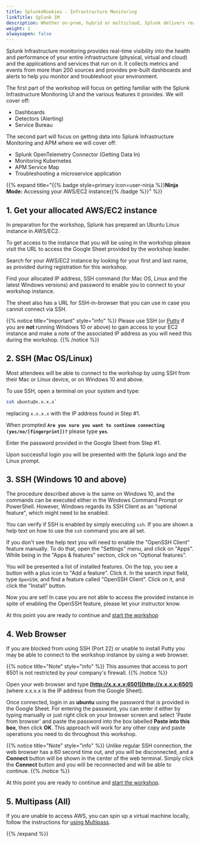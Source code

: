 ```yaml
---
title: Splunk4Rookies - Infrastructure Monitoring
linkTitle: Splunk IM
description: Whether on-prem, hybrid or multicloud, Splunk delivers real-time monitoring and troubleshooting to help you maximize infrastructure performance with complete visibility.
weight: 1
alwaysopen: false
---
```


Splunk Infrastructure monitoring provides real-time visibility into the health and performance of your entire infrastructure (physical, virtual and cloud) and the applications and services that run on it. It collects metrics and events from more than 200 sources and provides pre-built dashboards and alerts to help you monitor and troubleshoot your environment.

The first part of the workshop will focus on getting familiar with the Splunk Infrastructure Monitoring UI and the various features it provides. We will cover off:

- Dashboards
- Detectors (Alerting)
- Service Bureau

The second part will focus on getting data into Splunk Infrastructure Monitoring and APM where we will cover off:

- Splunk OpenTelemetry Connector (Getting Data In)
- Monitoring Kubernetes
- APM Service Map
- Troubleshooting a microservice application

{{% expand title="{{% badge style=primary icon=user-ninja %}}**Ninja Mode:** Accessing your AWS/EC2 instance{{% /badge %}}" %}}

## 1. Get your allocated AWS/EC2 instance

In preparation for the workshop, Splunk has prepared an Ubuntu Linux instance in AWS/EC2.

To get access to the instance that you will be using in the workshop please visit the URL to access the Google Sheet provided by the workshop leader.

Search for your AWS/EC2 instance by looking for your first  and last name, as provided during registration for this workshop.

Find your allocated IP address, SSH command (for Mac OS, Linux and the latest Windows versions) and password to enable you to connect to your workshop instance.

The sheet also has a URL for SSH-in-browser that you can use in case you cannot connect via SSH.

{{% notice title="Important" style="info" %}}
Please use SSH (or [Putty](https://www.putty.org/) if you are **not** running Windows 10 or above) to gain access to your EC2 instance and make a note of the associated IP address as you will need this during the workshop.
{{% /notice %}}

## 2. SSH (Mac OS/Linux)

Most attendees will be able to connect to the workshop by using SSH from their Mac or Linux device, or on Windows 10 and above.

To use SSH, open a terminal on your system and type:

``` bash
ssh ubuntu@x.x.x.x`
```

replacing `x.x.x.x` with the IP address found in Step #1.

When prompted **`Are you sure you want to continue connecting (yes/no/[fingerprint])?`** please type **`yes`**.

Enter the password provided in the Google Sheet from Step #1.

Upon successful login you will be presented with the Splunk logo and the Linux prompt.

## 3. SSH (Windows 10 and above)

The procedure described above is the same on Windows 10, and the commands can be executed either in the Windows Command Prompt or PowerShell.
However, Windows regards its SSH Client as an "optional feature", which might need to be enabled.

You can verify if SSH is enabled by simply executing `ssh`. If you are shown a help text on how to use the `ssh` command you are all set.

If you don't see the help text you will need to enable the "OpenSSH Client" feature manually. To do that, open the "Settings" menu, and click on "Apps". While being in the "Apps & features" section, click on "Optional features".

You will be presented a list of installed features. On the top, you see a button with a plus icon to "Add a feature". Click it.
In the search input field, type `OpenSSH`, and find a feature called "OpenSSH Client". Click on it, and click the "Install" button.

Now you are set! In case you are not able to access the provided instance in spite of enabling the OpenSSH feature, please let your instructor know.

At this point you are ready to continue and [start the workshop](dashboards)

## 4. Web Browser

If you are blocked from using SSH (Port 22) or unable to install Putty you may be able to connect to the workshop instance by using a web browser.

{{% notice title="Note" style="info" %}}
This assumes that access to port 6501 is not restricted by your company's firewall.
{{% /notice %}}

Open your web browser and type **[http://x.x.x.x:6501](http://x.x.x.x:6501)** (where x.x.x.x is the IP address from the Google Sheet).

Once connected, login in as **ubuntu** using the password that is provided in the Google Sheet. For entering the password, you can enter it either by typing manually or just right click on your browser screen and select 'Paste from browser' and paste the password into the box labelled **Paste into this box**, then click **OK**. This approach will work for any other copy and paste operations you need to do throughout this workshop.

{{% notice title="Note" style="info" %}}
Unlike regular SSH connection, the web browser has a 60 second time out, and you will be disconnected, and a **Connect** button will be shown in the center of the web terminal. Simply click the **Connect** button and you will be reconnected and will be able to continue.
{{% /notice %}}

At this point you are ready to continue and [start the workshop](dashboards).

## 5. Multipass (All)

If you are unable to access AWS, you can spin up a virtual machine locally, follow the instructions for [using Multipass](https://github.com/splunk/observability-workshop/blob/main/multipass/README.md).

{{% /expand %}}
